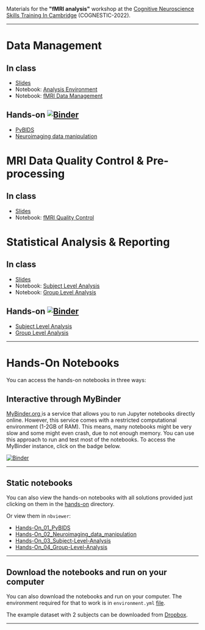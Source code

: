Materials for the **"fMRI analysis"** workshop at the [Cognitive Neuroscience Skills Training In Cambridge](https://www.mrc-cbu.cam.ac.uk/conferences/cognestic2022/) (COGNESTIC-2022). 
____

# Data Management
## In class
* [Slides](https://github.com/dcdace/COGNESTIC-fMRI/blob/master/class-materials/01_slides_data-management.pdf)
* Notebook: [Analysis Environment](https://nbviewer.org/github/dcdace/COGNESTIC-fMRI/blob/master/class-materials/01_nb_Analysis_Environment.ipynb)
* Notebook: [fMRI Data Management](https://nbviewer.org/github/dcdace/COGNESTIC-fMRI/blob/master/class-materials/02_nb_-fMRI_Data_Management.ipynb)

## Hands-on [![Binder](https://mybinder.org/badge_logo.svg)](https://mybinder.org/v2/gh/dcdace/COGNESTIC-fMRI/3c365aa66f89ad79bbb8b4c267ef03adbf2d0506?urlpath=tree/hands-on)

* [PyBIDS](https://nbviewer.org/github/dcdace/COGNESTIC-fMRI/blob/master/hands-on/Hands-On_01_PyBIDS.ipynb)
* [Neuroimaging data manipulation](https://nbviewer.org/github/dcdace/COGNESTIC-fMRI/blob/master/hands-on/Hands-On_02_Neuroimaging_data_manipulation.ipynb)

# MRI Data Quality Control & Pre-processing
## In class
* [Slides](https://github.com/dcdace/COGNESTIC-fMRI/blob/master/class-materials/02_slides_QC-and-Preprocessing.pdf)
* Notebook: [fMRI Quality Control](https://nbviewer.org/github/dcdace/COGNESTIC-fMRI/blob/master/class-materials/03_nb_-fMRI-Quality-Control.ipynb)

# Statistical Analysis & Reporting
## In class
* [Slides](https://github.com/dcdace/COGNESTIC-fMRI/blob/master/class-materials/03_slides_Statistical-Analysis.pdf)
* Notebook: [Subject Level Analysis](https://nbviewer.org/github/dcdace/COGNESTIC-fMRI/blob/master/class-materials/04_nb_Subject-Level-Analysis.ipynb)
* Notebook: [Group Level Analysis](https://nbviewer.org/github/dcdace/COGNESTIC-fMRI/blob/master/class-materials/05_nb_Group-Level-Analysis.ipynb)

## Hands-on [![Binder](https://mybinder.org/badge_logo.svg)](https://mybinder.org/v2/gh/dcdace/COGNESTIC-fMRI/3c365aa66f89ad79bbb8b4c267ef03adbf2d0506?urlpath=tree/hands-on)
* [Subject Level Analysis](https://nbviewer.org/github/dcdace/COGNESTIC-fMRI/blob/master/hands-on/Hands-On_03_Subject-Level-Analysis.ipynb.ipynb)
* [Group Level Analysis](https://nbviewer.org/github/dcdace/COGNESTIC-fMRI/blob/master/hands-on/Hands-On_04_Group-Level-Analysis.ipynb)
___

# Hands-On Notebooks

You can access the hands-on notebooks in three ways:

## Interactive through MyBinder
[MyBinder.org ](https://mybinder.org)  is a service that allows you to run Jupyter notebooks directly online. However, this service comes with a restricted computational environment (1-2GB of RAM). This means, many notebooks might be very slow and some might even crash, due to not enough memory. You can use this approach to run and test most of the notebooks. To access the MyBinder instance, click on the badge below.

[![Binder](https://mybinder.org/badge_logo.svg)](https://mybinder.org/v2/gh/dcdace/COGNESTIC-fMRI/3c365aa66f89ad79bbb8b4c267ef03adbf2d0506?urlpath=tree/hands-on)
___
## Static notebooks
You can also view the hands-on notebooks with all solutions provided just clicking on them in the [hands-on](https://github.com/dcdace/COGNESTIC-fMRI/tree/master/hands-on) directory. 

Or view them in `nbviewer`:

* [Hands-On_01_PyBIDS](https://nbviewer.org/github/dcdace/COGNESTIC-fMRI/blob/master/hands-on/Hands-On_01_PyBIDS.ipynb)
* [Hands-On_02_Neuroimaging_data_manipulation](https://nbviewer.org/github/dcdace/COGNESTIC-fMRI/blob/master/hands-on/Hands-On_02_Neuroimaging_data_manipulation.ipynb)
* [Hands-On_03_Subject-Level-Analysis](https://nbviewer.org/github/dcdace/COGNESTIC-fMRI/blob/master/hands-on/Hands-On_03_Subject-Level-Analysis.ipynb.ipynb)
* [Hands-On_04_Group-Level-Analysis](https://nbviewer.org/github/dcdace/COGNESTIC-fMRI/blob/master/hands-on/Hands-On_04_Group-Level-Analysis.ipynb)

___
## Download the notebooks and run on your computer
You can also download the notebooks and run on your computer. The environment required for that to work is in `environment.yml` [file](https://github.com/dcdace/COGNESTIC-fMRI/blob/master/environment.yml). 

The example dataset with 2 subjects can be downloaded from [Dropbox](https://dl.dropboxusercontent.com/s/q030cu844joczm6/FaceRecognition.zip).
___
